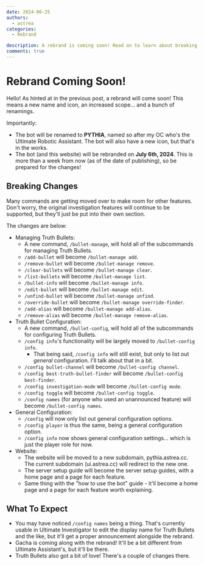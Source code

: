 ```yaml
---
date: 2024-06-25
authors:
  - astrea
categories:
  - Rebrand

description: A rebrand is coming soon! Read on to learn about breaking changes and what to expect.
comments: true
---
```


# Rebrand Coming Soon!

Hello! As hinted at in the previous post, a rebrand will come soon! This means a new name and icon, an increased scope... and a bunch of renamings.

<!-- more -->

Importantly:
- The bot will be renamed to **PYTHIA**, named so after my OC who's the Ultimate Robotic Assistant. The bot will also have a new icon, but that's in the works.
- The bot (and this website) will be rebranded on **July 6th, 2024**. This is more than a week from now (as of the date of publishing), so be prepared for the changes!

## Breaking Changes

Many commands are getting moved over to make room for other features. Don't worry, the original investigation features will continue to be supported, but they'll just be put into their own section.

The changes are below:

- Managing Truth Bullets:
  - A new command, `/bullet-manage`, will hold all of the subcommands for managing Truth Bullets.
  - `/add-bullet` will become `/bullet-manage add`.
  - `/remove-bullet` will become `/bullet-manage remove`.
  - `/clear-bullets` will become `/bullet-manage clear`.
  - `/list-bullets` will become `/bullet-manage list`.
  - `/bullet-info` will become `/bullet-manage info`.
  - `/edit-bullet` will become `/bullet-manage edit`.
  - `/unfind-bullet` will become `/bullet-manage unfind`.
  - `/override-bullet` will become `/bullet-manage override-finder`.
  - `/add-alias` will become `/bullet-manage add-alias`.
  - `/remove-alias` will become `/bullet-manage remove-alias`.
- Truth Bullet Configuration:
  - A new command, `/bullet-config`, will hold all of the subcommands for configuring Truth Bullets.
  - `/config info`'s functionality will be largely moved to `/bullet-config info`.
    - That being said, `/config info` will still exist, but only to list out *general* configuration. I'll talk about that in a bit.
  - `/config bullet-channel` will become `/bullet-config channel`.
  - `/config best-truth-bullet-finder` will become `/bullet-config best-finder`.
  - `/config investigation-mode` will become `/bullet-config mode`.
  - `/config toggle` will become `/bullet-config toggle`.
  - `/config names` (for anyone who used an unannounced feature) will become `/bullet-config names`.
- General Configuration:
  - `/config` will now only list out general configuration options.
  - `/config player` is thus the same, being a general configuration option.
  - `/config info` now shows general configuration settings... which is just the player role for now.
- Website:
  - The website will be moved to a new subdomain, pythia.astrea.cc. The current subdomain (ui.astrea.cc) will redirect to the new one.
  - The server setup guide will become the server setup guide*s*, with a home page and a page for each feature.
  - Same thing with the "how to use the bot" guide - it'll become a home page and a page for each feature worth explaining.

## What To Expect
- You may have noticed `/config names` being a thing. That's currently usable in Ultimate Investigator to edit the display name for Truth Bullets and the like, but it'll get a proper announcement alongside the rebrand.
- Gacha is coming along with the rebrand! It'll be a bit different from Ultimate Assistant's, but it'll be there.
- Truth Bullets also got a bit of love! There's a couple of changes there.